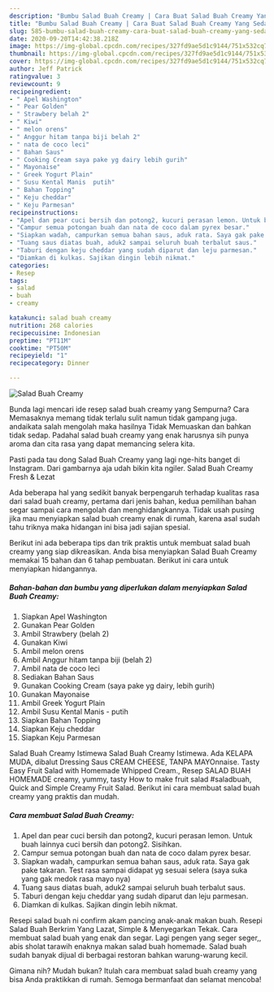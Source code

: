 ```yaml
---
description: "Bumbu Salad Buah Creamy | Cara Buat Salad Buah Creamy Yang Sedap"
title: "Bumbu Salad Buah Creamy | Cara Buat Salad Buah Creamy Yang Sedap"
slug: 585-bumbu-salad-buah-creamy-cara-buat-salad-buah-creamy-yang-sedap
date: 2020-09-20T14:42:38.218Z
image: https://img-global.cpcdn.com/recipes/327fd9ae5d1c9144/751x532cq70/salad-buah-creamy-foto-resep-utama.jpg
thumbnail: https://img-global.cpcdn.com/recipes/327fd9ae5d1c9144/751x532cq70/salad-buah-creamy-foto-resep-utama.jpg
cover: https://img-global.cpcdn.com/recipes/327fd9ae5d1c9144/751x532cq70/salad-buah-creamy-foto-resep-utama.jpg
author: Jeff Patrick
ratingvalue: 3
reviewcount: 9
recipeingredient:
- " Apel Washington"
- " Pear Golden"
- " Strawbery belah 2"
- " Kiwi"
- " melon orens"
- " Anggur hitam tanpa biji belah 2"
- " nata de coco leci"
- " Bahan Saus"
- " Cooking Cream saya pake yg dairy lebih gurih"
- " Mayonaise"
- " Greek Yogurt Plain"
- " Susu Kental Manis  putih"
- " Bahan Topping"
- " Keju cheddar"
- " Keju Parmesan"
recipeinstructions:
- "Apel dan pear cuci bersih dan potong2, kucuri perasan lemon. Untuk buah lainnya cuci bersih dan potong2. Sisihkan."
- "Campur semua potongan buah dan nata de coco dalam pyrex besar."
- "Siapkan wadah, campurkan semua bahan saus, aduk rata. Saya gak pake takaran. Test rasa sampai didapat yg sesuai selera (saya suka yang gak medok rasa mayo nya)"
- "Tuang saus diatas buah, aduk2 sampai seluruh buah terbalut saus."
- "Taburi dengan keju cheddar yang sudah diparut dan leju parmesan."
- "Diamkan di kulkas. Sajikan dingin lebih nikmat."
categories:
- Resep
tags:
- salad
- buah
- creamy

katakunci: salad buah creamy 
nutrition: 268 calories
recipecuisine: Indonesian
preptime: "PT11M"
cooktime: "PT50M"
recipeyield: "1"
recipecategory: Dinner

---
```



![Salad Buah Creamy](https://img-global.cpcdn.com/recipes/327fd9ae5d1c9144/751x532cq70/salad-buah-creamy-foto-resep-utama.jpg)

Bunda lagi mencari ide resep salad buah creamy yang Sempurna? Cara Memasaknya memang tidak terlalu sulit namun tidak gampang juga. andaikata salah mengolah maka hasilnya Tidak Memuaskan dan bahkan tidak sedap. Padahal salad buah creamy yang enak harusnya sih punya aroma dan cita rasa yang dapat memancing selera kita.

Pasti pada tau dong Salad Buah Creamy yang lagi nge-hits banget di Instagram. Dari gambarnya aja udah bikin kita ngiler. Salad Buah Creamy Fresh &amp; Lezat

Ada beberapa hal yang sedikit banyak berpengaruh terhadap kualitas rasa dari salad buah creamy, pertama dari jenis bahan, kedua pemilihan bahan segar sampai cara mengolah dan menghidangkannya. Tidak usah pusing jika mau menyiapkan salad buah creamy enak di rumah, karena asal sudah tahu triknya maka hidangan ini bisa jadi sajian spesial.


Berikut ini ada beberapa tips dan trik praktis untuk membuat salad buah creamy yang siap dikreasikan. Anda bisa menyiapkan Salad Buah Creamy memakai 15 bahan dan 6 tahap pembuatan. Berikut ini cara untuk menyiapkan hidangannya.

<!--inarticleads1-->

##### Bahan-bahan dan bumbu yang diperlukan dalam menyiapkan Salad Buah Creamy:

1. Siapkan  Apel Washington
1. Gunakan  Pear Golden
1. Ambil  Strawbery (belah 2)
1. Gunakan  Kiwi
1. Ambil  melon orens
1. Ambil  Anggur hitam tanpa biji (belah 2)
1. Ambil  nata de coco leci
1. Sediakan  Bahan Saus
1. Gunakan  Cooking Cream (saya pake yg dairy, lebih gurih)
1. Gunakan  Mayonaise
1. Ambil  Greek Yogurt Plain
1. Ambil  Susu Kental Manis - putih
1. Siapkan  Bahan Topping
1. Siapkan  Keju cheddar
1. Siapkan  Keju Parmesan


Salad Buah Creamy Istimewa Salad Buah Creamy Istimewa. Ada KELAPA MUDA, dibalut Dressing Saus CREAM CHEESE, TANPA MAYOnnaise. Tasty Easy Fruit Salad with Homemade Whipped Cream., Resep SALAD BUAH HOMEMADE creamy, yummy, tasty How to make fruit salad #saladbuah, Quick and Simple Creamy Fruit Salad. Berikut ini cara membuat salad buah creamy yang praktis dan mudah. 

<!--inarticleads2-->

##### Cara membuat Salad Buah Creamy:

1. Apel dan pear cuci bersih dan potong2, kucuri perasan lemon. Untuk buah lainnya cuci bersih dan potong2. Sisihkan.
1. Campur semua potongan buah dan nata de coco dalam pyrex besar.
1. Siapkan wadah, campurkan semua bahan saus, aduk rata. Saya gak pake takaran. Test rasa sampai didapat yg sesuai selera (saya suka yang gak medok rasa mayo nya)
1. Tuang saus diatas buah, aduk2 sampai seluruh buah terbalut saus.
1. Taburi dengan keju cheddar yang sudah diparut dan leju parmesan.
1. Diamkan di kulkas. Sajikan dingin lebih nikmat.


Resepi salad buah ni confirm akam pancing anak-anak makan buah. Resepi Salad Buah Berkrim Yang Lazat, Simple &amp; Menyegarkan Tekak. Cara membuat salad buah yang enak dan segar. Lagi pengen yang seger seger,, abis sholat tarawih enaknya makan salad buah homemade. Salad buah sudah banyak dijual di berbagai restoran bahkan warung-warung kecil. 

Gimana nih? Mudah bukan? Itulah cara membuat salad buah creamy yang bisa Anda praktikkan di rumah. Semoga bermanfaat dan selamat mencoba!
